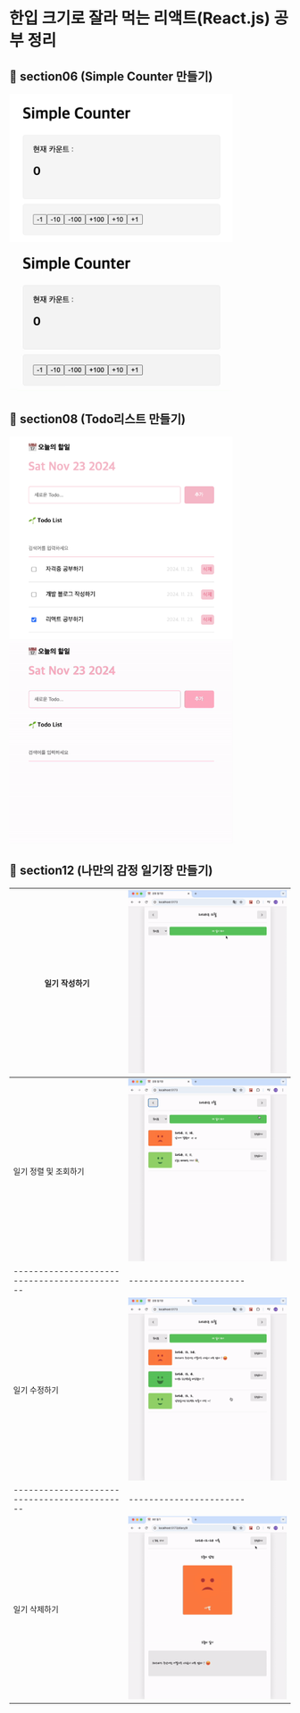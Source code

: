 # 한입 크기로 잘라 먹는 리액트(React.js) 공부 정리

## 🌱 section06 (Simple Counter 만들기)
<div>
  <img src="/images/SimpleCounter.png" width="400" />
  <img src="/images/SimpleCounter.gif" width="400" />
</div>

## 📅 section08 (Todo리스트 만들기)
<div>
  <img src="/images/TodoReact.png" width="400" />
  <img src="/images/TodoReact.gif" width="400" />
</div>

## 🥳 section12 (나만의 감정 일기장 만들기)

| 일기 작성하기 | ![일기 작성](./images/newDiary.gif) |
|--------------------------------------------|-----------------------|
| 일기 정렬 및 조회하기 | ![일기 정렬 및 조회](./images/filterDiary.gif) |
|--------------------------------------------|-----------------------|
| 일기 수정하기 | ![일기 수정](./images/updateDiary.gif) |
|--------------------------------------------|-----------------------|
| 일기 삭제하기 | ![일기 삭제](./images/deleteDiary.gif) |



